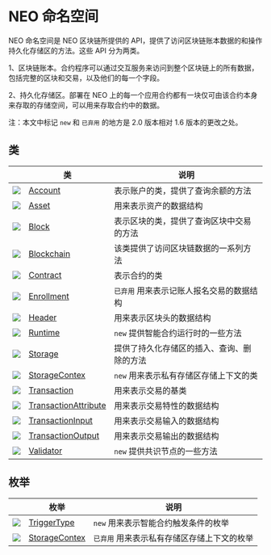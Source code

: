 # NEO 命名空间

NEO 命名空间是 NEO 区块链所提供的 API，提供了访问区块链账本数据的和操作持久化存储区的方法。这些 API 分为两类。

1、区块链账本。合约程序可以通过交互服务来访问到整个区块链上的所有数据，包括完整的区块和交易，以及他们的每一个字段。

2、持久化存储区。部署在 NEO 上的每一个应用合约都有一块仅可由该合约本身来存取的存储空间，可以用来存取合约中的数据。

注：本文中标记 `new` 和 ` 已弃用 ` 的地方是 2.0 版本相对 1.6 版本的更改之处。

## 类

|                                          | 类                                        | 说明                       |
| ---------------------------------------- | ---------------------------------------- | ------------------------ |
| ![](https://i-msdn.sec.s-msft.com/dynimg/IC29808.jpeg) | [Account](neo/Account.md)                | 表示账户的类，提供了查询余额的方法        |
| ![](https://i-msdn.sec.s-msft.com/dynimg/IC29808.jpeg) | [Asset](neo/Asset.md)                    | 用来表示资产的数据结构              |
| ![](https://i-msdn.sec.s-msft.com/dynimg/IC29808.jpeg) | [Block](neo/Block.md)                    | 表示区块的类，提供了查询区块中交易的方法     |
| ![](https://i-msdn.sec.s-msft.com/dynimg/IC29808.jpeg) | [Blockchain](neo/Blockchain.md)          | 该类提供了访问区块链数据的一系列方法       |
| ![](https://i-msdn.sec.s-msft.com/dynimg/IC29808.jpeg) | [Contract](neo/Contract.md)              | 表示合约的类                   |
| ![](https://i-msdn.sec.s-msft.com/dynimg/IC29808.jpeg) | [Enrollment](neo/Enrollment.md)          | ` 已弃用 ` 用来表示记账人报名交易的数据结构 |
| ![](https://i-msdn.sec.s-msft.com/dynimg/IC29808.jpeg) | [Header](neo/Header.md)                  | 用来表示区块头的数据结构             |
| ![](https://i-msdn.sec.s-msft.com/dynimg/IC29808.jpeg) | [Runtime](neo/Runtime.md)                | `new` 提供智能合约运行时的一些方法     |
| ![](https://i-msdn.sec.s-msft.com/dynimg/IC29808.jpeg) | [Storage](neo/Storage.md)                | 提供了持久化存储区的插入、查询、删除的方法    |
| ![](https://i-msdn.sec.s-msft.com/dynimg/IC29808.jpeg) | [StorageContex](neo/StorageContex.md)    | `new` 用来表示私有存储区存储上下文的类   |
| ![](https://i-msdn.sec.s-msft.com/dynimg/IC29808.jpeg) | [Transaction](neo/Transaction.md)        | 用来表示交易的基类                |
| ![](https://i-msdn.sec.s-msft.com/dynimg/IC29808.jpeg) | [TransactionAttribute](neo/TransactionAttribute.md) | 用来表示交易特性的数据结构            |
| ![](https://i-msdn.sec.s-msft.com/dynimg/IC29808.jpeg) | [TransactionInput](neo/TransactionInput.md) | 用来表示交易输入的数据结构            |
| ![](https://i-msdn.sec.s-msft.com/dynimg/IC29808.jpeg) | [TransactionOutput](neo/TransactionOutput.md) | 用来表示交易输出的数据结构            |
| ![](https://i-msdn.sec.s-msft.com/dynimg/IC29808.jpeg) | [Validator](neo/Validator.md)            | `new` 提供共识节点的一些方法        |

## 枚举

|                                          | 枚举                                     | 说明                        |
| ---------------------------------------- | -------------------------------------- | ------------------------- |
| ![](https://i-msdn.sec.s-msft.com/dynimg/IC134134.jpeg) | [TriggerType](TriggerType.md)          | `new` 用来表示智能合约触发条件的枚举     |
| ![](https://i-msdn.sec.s-msft.com/dynimg/IC134134.jpeg) | [StorageContex](neo/StorageContex2.md) | ` 已弃用 ` 用来表示私有存储区存储上下文的枚举 |

